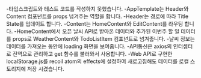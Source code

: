 -타입스크립트와 테스트 코드를 작성하지 못했습니다.
-AppTemplate는 Header와 Content 컴포넌트를 props 넘겨주는 역할을 합니다.
-Header는 경로에 따라 Title State를 업데이트 합니다.
-Content는 HomeContent와 EditContent를 라우팅 합니다.
-HomeContent에서 오픈 날씨 API로 받아온 데이터와 추가된 이번주 할 일 데이터를 props로 WeatherContent와 TodoListItem 컴포넌트로 넘겨줍니다. -날씨 정보는 데이터를 가져오는 동안에 loading 화면을 보여줍니다.
-API통신은 axios의 인터셉터로 전역으로 관리하고 get 함수를 불러와서 사용합니다.
-Web API로 구현한 localStorage.js를 recoil atom의 effects에 설정하여 새로고침해도 데이터를 로컬 스토리지에 저장 시켰습니다.
